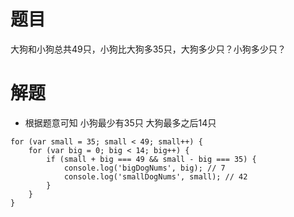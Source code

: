 # 题目
大狗和小狗总共49只，小狗比大狗多35只，大狗多少只？小狗多少只？
# 解题
* 根据题意可知 小狗最少有35只 大狗最多之后14只

```
for (var small = 35; small < 49; small++) {
    for (var big = 0; big < 14; big++) {
        if (small + big === 49 && small - big === 35) {
            console.log('bigDogNums', big); // 7
            console.log('smallDogNums', small); // 42
        }
    }
}
```